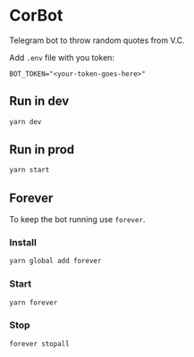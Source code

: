 # CorBot

Telegram bot to throw random quotes from V.C.

Add `.env` file with you token:

```
BOT_TOKEN="<your-token-goes-here>"
```

## Run in dev

```sh
yarn dev
```

## Run in prod

```sh
yarn start
```

## Forever

To keep the bot running use `forever`.

### Install

```sh
yarn global add forever
```

### Start

```sh
yarn forever
```

### Stop

```sh
forever stopall
```
